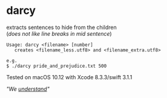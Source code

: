 # darcy

extracts sentences to hide from the children  
   (*does not like line breaks in mid sentence*)  

```Shell
Usage: darcy <filename> [number]
   creates <filename_less.utf8> and <filename_extra.utf8>

e.g.  
$ ./darcy pride_and_prejudice.txt 500

```

Tested on macOS 10.12 with Xcode 8.3.3/swift 3.1.1
  
*"We [understand](http://syntience.com/)"*  


